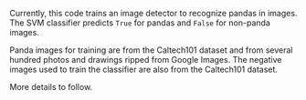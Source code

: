 Currently, this code trains an image detector to recognize pandas in images. The SVM classifier predicts `True` for pandas and `False` for non-panda images.

Panda images for training are from the Caltech101 dataset and from several hundred photos and drawings ripped from Google Images. The negative images used to train the classifier are also from the Caltech101 dataset.

More details to follow.
